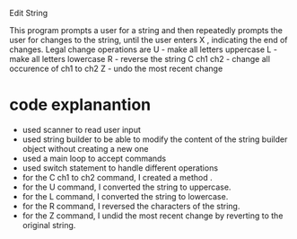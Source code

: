 Edit String

This program prompts a user for a string and then repeatedly prompts the user for changes to the string, until the user enters X , indicating the end of changes. 
Legal change operations are 
U - make all letters uppercase
L - make all letters lowercase
R - reverse the string
C ch1 ch2 - change all occurence of ch1 to ch2
Z - undo the most recent change 

# code explanantion 

- used scanner to read user input
- used string builder to be able to modify the content of the string builder object without creating a new one
- used a main loop to accept commands
- used switch statement to handle different operations
- for the C ch1 to ch2 command, I created a method .
- for the U command, I converted the string to uppercase.
- for the L command, I converted the string to lowercase.
- for the R command, I reversed the characters of the string.
- for the Z command, I undid the most recent change by reverting to the original string. 




